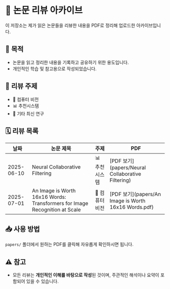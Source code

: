 # 🧠 논문 리뷰 아카이브

이 저장소는 제가 읽은 논문들을 리뷰한 내용을 PDF로 정리해 업로드한 아카이브입니다.

## 📌 목적

- 논문을 읽고 정리한 내용을 기록하고 공유하기 위한 용도입니다.  
- 개인적인 학습 및 참고용으로 작성되었습니다.

## 🧾 리뷰 주제

- 🧠 컴퓨터 비전    
- 📊 추천시스템   
- 🔬 기타 최신 연구  

## 🗓️ 리뷰 목록

| 날짜       | 논문 제목 | 주제 | PDF |
|------------|-----------|------|-----|
| 2025-06-10 | Neural Collaborative Filtering | 📊 추천 시스템 | [PDF 보기](papers/Neural Collaborative Filtering) |
| 2025-07-01 | An Image is Worth 16x16 Words: Transformers for Image Recognition at Scale | 🧠 컴퓨터 비전 | [PDF 보기](papers/An Image is Worth 16x16 Words.pdf) |



## 📥 사용 방법

`papers/` 폴더에서 원하는 PDF를 클릭해 자유롭게 확인하시면 됩니다.

## ⚠️ 참고

- 모든 리뷰는 **개인적인 이해를 바탕으로 작성**된 것이며, 주관적인 해석이나 요약이 포함되어 있을 수 있습니다.
